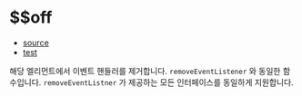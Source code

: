 # \$\$off

- [source](./off.index.js)
- [test](./off.spec.js)

해당 엘리먼트에서 이벤트 핸들러를 제거합니다.
`removeEventListener` 와 동일한 함수입니다. `removeEventListner` 가 제공하는 모든 인터페이스를 동일하게 지원합니다.
